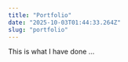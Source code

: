 ```yaml
---
title: "Portfolio"
date: "2025-10-03T01:44:33.264Z"
slug: "portfolio"
---
```



This is what I have done …

